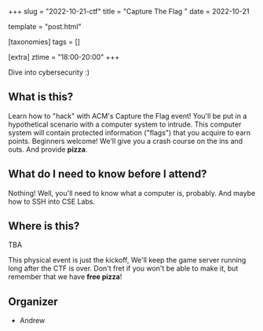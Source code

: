 +++
slug = "2022-10-21-ctf"
title = "Capture The Flag "
date = 2022-10-21

template = "post.html"

[taxonomies]
tags = []

[extra]
ztime = "18:00-20:00"
+++

Dive into cybersecurity :)

<!-- more -->

## What is this?

Learn how to "hack" with ACM's Capture the Flag event! You'll be put in a hypothetical scenario with
a computer system to intrude. This computer system will contain protected information ("flags") that
you acquire to earn points. Beginners welcome! We'll give you a crash course on the ins and
outs. And provide **pizza**.

## What do I need to know before I attend?

Nothing! Well, you'll need to know what a computer is, probably. And maybe how to SSH into CSE Labs.

## Where is this?

TBA

This physical event is just the kickoff, We'll keep the game server running long
after the CTF is over. Don't fret if you won't be able to make it, but remember that we have **free pizza**!

## Organizer

* Andrew

